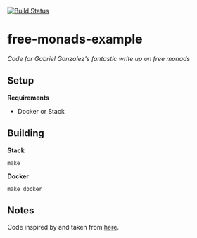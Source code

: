 [![Build Status](https://travis-ci.org/stilesb/free-monads-example.svg?branch=master)](https://travis-ci.org/stilesb/free-monads-example)

# free-monads-example

*Code for Gabriel Gonzalez's fantastic write up on free monads*

## Setup

**Requirements**

* Docker or Stack

## Building

**Stack**

`make`

**Docker**

`make docker`

## Notes

Code inspired by and taken from <a href="http://www.haskellforall.com/2012/06/you-could-have-invented-free-monads.html" target="_blank">here</a>.
